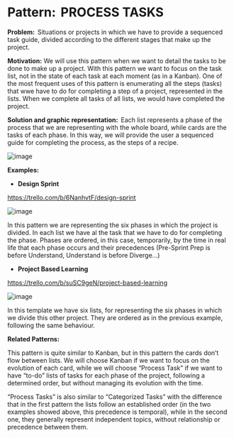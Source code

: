 # Pattern:  PROCESS TASKS 

**Problem:**  Situations or projects in which we have to provide a sequenced task guide, divided according to the different stages that make up the project. 

**Motivation:** We will use this pattern when we want to detail the tasks to be done to make up a project. With this pattern we want to focus on the task list, not in the state of each task at each moment (as in a Kanban). One of the most frequent uses of this pattern is enumerating all the steps (tasks) that wwe have to do for completing a step of a project, represented in the lists. When we complete all tasks of all lists, we would have completed the project. 

**Solution and graphic representation:**  Each list represents a phase of the process that we are representing with the whole board, while cards are the tasks of each phase. In this way, we will provide the user a sequenced guide for completing the process, as the steps of a recipe. 

![image](https://user-images.githubusercontent.com/47741431/110809788-847d5680-8285-11eb-9387-5eb8d787431f.png)

**Examples:**  

- **Design Sprint**

https://trello.com/b/6NanhvtF/design-sprint 

 ![image](https://user-images.githubusercontent.com/47741431/110648556-19664e00-81b9-11eb-95fe-36ff3a0aed28.png)

In this pattern we are representing the six phases in which the project is divided. In each list we have al the task that we have to do for completing the phase. Phases are ordered, in this case, temporarily, by the time in real life that each phase occurs and their precedences (Pre-Sprint Prep is before Understand, Understand is before Diverge...) 

- **Project Based Learning**

https://trello.com/b/suSC9geN/project-based-learning 

 ![image](https://user-images.githubusercontent.com/47741431/110648863-62b69d80-81b9-11eb-967c-77e1ea52ce5a.png)

In this template we have six lists, for representing the six phases in which we divide this other project. They are ordered as in the previous example, following the same behaviour. 

**Related Patterns:**

This pattern is quite similar to Kanban, but in this pattern the cards don’t flow between lists. We will choose Kanban if we want to focus on the evolution of each card, while we will choose “Process Task” if we want to have “to-do” lists of tasks for each phase of the project, following a determined order, but without managing its evolution with the time. 

“Process Tasks” is also similar to “Categorized Tasks” with the difference that in the first pattern the lists follow an established order (in the two examples showed above, this precedence is temporal), while in the second one, they generally represent independent topics, without relationship or precedence between them. 
